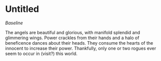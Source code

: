 # Untitled

*Baseline*

The angels are beautiful and glorious, with manifold splendid and glimmering wings. Power crackles from their hands and a halo of beneficence dances about their heads. They consume the hearts of the innocent to increase their power. Thankfully, only one or two rogues ever seem to occur in (visit?) this world.